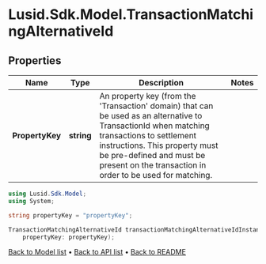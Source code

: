 # Lusid.Sdk.Model.TransactionMatchingAlternativeId

## Properties

Name | Type | Description | Notes
------------ | ------------- | ------------- | -------------
**PropertyKey** | **string** | An property key (from the &#39;Transaction&#39; domain) that can be used as an alternative to TransactionId when matching transactions to settlement instructions. This property must be pre-defined and must be present on the transaction in order to be used for matching. | 

```csharp
using Lusid.Sdk.Model;
using System;

string propertyKey = "propertyKey";

TransactionMatchingAlternativeId transactionMatchingAlternativeIdInstance = new TransactionMatchingAlternativeId(
    propertyKey: propertyKey);
```

[Back to Model list](../README.md#documentation-for-models) &#8226; [Back to API list](../README.md#documentation-for-api-endpoints) &#8226; [Back to README](../README.md)
